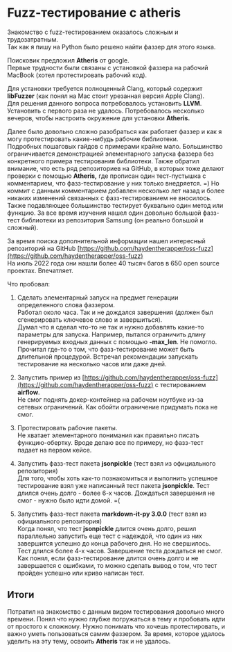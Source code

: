 # **Fuzz-тестирование с atheris**

Знакомство с fuzz-тестированием оказалось сложным и трудозатратным.  
Так как я пишу на Python было решено найти фаззер для этого языка.  
  
Поисковик предложил **Atheris** от google.  
Первые трудности были связаны с установкой фаззера на рабочий MacBook (хотел протестировать рабочий код).  
  
Для установки требуется полноценный Clang, который содержит **libFuzzer** (как понял на Mac стоит урезанная версия Apple Clang).  
Для решения данного вопроса потребовалось установить **LLVM**. Установить с первого раза не удалось. Потребовалось несколько вечеров, чтобы настроить окружение для установки **Atheris.**

Далее было довольно сложно разобраться как работает фаззер и как я могу протестировать какие-нибудь рабочие библиотеки.  
Подробных пошаговых гайдов с примерами крайне мало. Большинство ограничивается демонстрацией элементарного запуска фаззера без конкретного примера тестирования библиотеки. Также обратил внимание, что есть ряд репозиториев на GitHub, в которых тоже делают проверки с помощью **Atheris,** где прописан один тест-пустышка с комментарием, что фазз-тестирование у них только внедряется. =) Но коммит с данным комментарием добавлен несколько лет назад и более никаких изменений связанных с фазз-тестированием не вносилось.  
Также подавляющее большинство тестирует буквально один метод или функцию. За все время изучения нашел один довольно большой фазз-тест библиотеки из репозитория Samsung (он реально большой и сложный).  
  
За время поиска дополнительной информации нашел интересный репозиторий на GitHub [https://github.com/haydentherapper/oss-fuzz](https://github.com/haydentherapper/oss-fuzz)  
На июль 2022 года они нашли более 40 тысяч багов в 650 open source проектах. Впечатляет.  
  
Что пробовал:  
1) Сделать элементарный запуск на предмет генерации определенного слова фаззером.  
Работал около часа. Так и не дождался завершения (должен был сгенерировать ключевое слово и завершиться).  
Думал что я сделал что-то не так и нужно добавлять какие-то параметры для запуска. Например, пытался ограничить длину генерируемых входных данных с помощью **-max_len**. Не помогло. Прочитал где-то о том, что фазз-тестирование может быть длительной процедурой. Встречал рекомендации запускать тестирование на несколько часов или даже дней.  
  
2) Запустить пример из [https://github.com/haydentherapper/oss-fuzz](https://github.com/haydentherapper/oss-fuzz) с тестированием **airflow**.  
Не смог поднять докер-контейнер на рабочем ноутбуке из-за сетевых ограничений. Как обойти ограничение придумать пока не смог.  
  
3) Протестировать рабочие пакеты.  
Не хватает элементарного понимания как правильно писать функцию-обертку. Вроде делаю все по примеру, но фазз-тест падает на первом кейсе.  
  
4) Запустить фазз-тест пакета **jsonpickle** (тест взял из официального репозитория)  
Для того, чтобы хоть как-то познакомиться и выполнить успешное тестирование взял уже написанный тест пакета **jsonpickle**.
Тест длился очень долго - более 6-х часов. Дождаться завершения не смог - нужно было идти домой. =(
  
5) Запустить фазз-тест пакета **markdown-it-py 3.0.0** (тест взял из официального репозитория)  
Когда понял, что тест **jsonpickle** длится очень долго, решил параллельно запустить еще тест с надеждой, что один из них завершится успешно до конца рабочего дня. Но не свершилось. Тест длился более 4-х часов. Завершение теста дождаться не смог.
Как понял, если фазз-тестирование длится очень долго и не завершается с ошибками, то можно сделать вывод о том, что тест пройден успешно или криво написан тест.

## Итоги
Потратил на знакомство с данным видом тестирования довольно много времени. Понял что нужно глубже погружаться в тему и пробовать идти от простого к сложному. Нужно понимать что хочешь протестировать, и важно уметь пользоваться самим фаззером. За время, которое удалось уделить на эту тему, освоить **Atheris** так и не удалось.